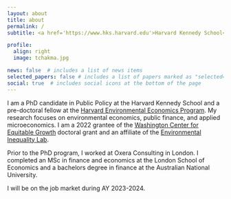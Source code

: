 ```yaml
---
layout: about
title: about
permalink: /
subtitle: <a href='https://www.hks.harvard.edu'>Harvard Kennedy School</a>

profile:
  align: right
  image: tchakma.jpg

news: false  # includes a list of news items
selected_papers: false # includes a list of papers marked as "selected={true}"
social: true  # includes social icons at the bottom of the page
---
```

I am a PhD candidate in Public Policy at the Harvard Kennedy School and a pre-doctoral fellow at the [Harvard Environmental Economics Program](https://heep.hks.harvard.edu). My research focuses on environmental economics,  public finance, and applied microeconomics. I am a 2022 grantee of the [Washington Center for Equitable Growth](https://equitablegrowth.org/people/tridevi-chakma/) doctoral grant and an affiliate of the [Environmental Inequality Lab](https://www.environmental-inequality-lab.org).

Prior to the PhD program, I worked at Oxera Consulting in London. I completed an MSc in finance and economics at the London School of Economics and a bachelors degree in finance at the Australian National University.

I will be on the job market during AY 2023-2024.